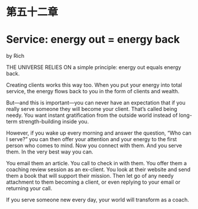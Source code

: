 # 第五十二章

# Service: energy out = energy back

by Rich

THE UNIVERSE RELIES ON a simple principle: energy out equals energy back.

Creating clients works this way too. When you put your energy into total service, the energy flows back to you in the form of clients and wealth.

But—and this is important—you can never have an expectation that if you really serve someone they will become your client. That’s called being needy. You want instant gratification from the outside world instead of long-term strength-building inside you.

However, if you wake up every morning and answer the question, “Who can I serve?” you can then offer your attention and your energy to the first person who comes to mind. Now you connect with them. And you serve them. In the very best way you can.


You email them an article.
You call to check in with them.
You offer them a coaching review session as an ex-client.
You look at their website and send them a book that will support their mission.
Then let go of any needy attachment to them becoming a client, or even replying to your email or returning your call.

If you serve someone new every day, your world will transform as a coach.
